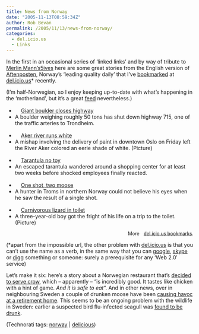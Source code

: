 ```yaml
---
title: News from Norway
date: "2005-11-13T08:59:34Z"
author: Rob Bevan
permalink: /2005/11/13/news-from-norway/
categories:
  - del.icio.us
  - Links
---
```

In the first in an occasional series of &#8216;linked links&#8217; and by way of tribute to [Merlin Mann&#8217;s][1][5ives][2] here are some great stories from the English version of [Aftenposten][3], Norway&#8217;s &#8216;leading quality daily&#8217; that I&#8217;ve [bookmarked][4] at [del.icio.us][5]* recently.

(I&#8217;m half-Norwegian, so I enjoy keeping up-to-date with what&#8217;s happening in the &#8216;motherland&#8217;, but it&#8217;s a great <a href="http://www.aftenposten.no/eksport/rss-1_0/?seksjon=english&#038;utvalg=siste" class="feed">feed</a> nevertheless.)

<div class="links">
  <ul class="link">
    <li class="description">
      <a href="http://www.aftenposten.no/english/local/article1124727.ece"><img src="http://robbevan.com/blog/wp-content/plugins/favicons/www.aftenposten.no.favicon.gif" class="favicon" alt="" width="16" height="16" />Giant boulder closes highway</a>
    </li>
    <li class="notes">
      A boulder weighing roughly 50 tons has shut down highway 715, one of the traffic arteries to Trondheim.
    </li>
  </ul>

  <ul class="link">
    <li class="description">
      <a href="http://www.aftenposten.no/english/local/article1125479.ece"><img src="http://robbevan.com/blog/wp-content/plugins/favicons/www.aftenposten.no.favicon.gif" class="favicon" alt="" width="16" height="16" />Aker river runs white</a>
    </li>
    <li class="notes">
      A mishap involving the delivery of paint in downtown Oslo on Friday left the River Aker colored an eerie shade of white. (Picture)
    </li>
  </ul>

  <ul class="link">
    <li class="description">
      <a href="http://www.aftenposten.no/english/local/article1142226.ece"><img src="http://robbevan.com/blog/wp-content/plugins/favicons/www.aftenposten.no.favicon.gif" class="favicon" alt="" width="16" height="16" />Tarantula no toy</a>
    </li>
    <li class="notes">
      An escaped tarantula wandered around a shopping center for at least two weeks before shocked employees finally reacted.
    </li>
  </ul>

  <ul class="link">
    <li class="description">
      <a href="http://www.aftenposten.no/english/local/article1148474.ece"><img src="http://robbevan.com/blog/wp-content/plugins/favicons/www.aftenposten.no.favicon.gif" class="favicon" alt="" width="16" height="16" />One shot, two moose</a>
    </li>
    <li class="notes">
      A hunter in Troms in northern Norway could not believe his eyes when he saw the result of a single shot.
    </li>
  </ul>

  <ul class="link">
    <li class="description">
      <a href="http://www.aftenposten.no/english/local/article1148570.ece"><img src="http://robbevan.com/blog/wp-content/plugins/favicons/www.aftenposten.no.favicon.gif" class="favicon" alt="" width="16" height="16" />Carnivorous lizard in toilet</a>
    </li>
    <li class="notes">
      A three-year-old boy got the fright of his life on a trip to the toilet. (Picture)
    </li>
  </ul>
</div>

<p style="font-size: 0.9em; text-align: right;">
  More <a href="http://del.icio.us/robbevan/"><img style="float: none; padding: 4px 4px 0 4px;"  src="http://robbevan.com/blog/wp-content/themes/robbevan/images/delicious.small.gif" alt="" />del.icio.us bookmarks</a>.
</p>

(*apart from the impossible url, the other problem with [del.icio.us][5] is that you can&#8217;t use the name as a verb, in the same way that you can [google][6], [skype][7] or [digg][8] something or someone: surely a prerequisite for any &#8216;Web 2.0&#8242; service)

<div class="update">
  <p>
    Let&#8217;s make it six: here&#8217;s a story about a Norwegian restaurant that&#8217;s <a href="http://www.aftenposten.no/english/local/article1154580.ece">decided to serve crow</a>, which &#8211; apparently &#8211; &#8220;is incredibly good. It tastes like chicken with a hint of game. <em>And it is safe to eat</em>&#8220;. And in other news, over in neighbouring Sweden a couple of drunken moose have been <a href="http://customwire.ap.org/dynamic/stories/D/DRUNK_MOOSE?SITE=WABEJ&#038;SECTION=HOME&#038;TEMPLATE=DEFAULT&#038;CTIME=2005-11-12-10-27-53">causing havoc at a retirement home</a>. This seems to be an ongoing problem with the wildlife in Sweden: earlier a suspected bird flu-infected seagull was <a href="http://www.thelocal.se/article.php?ID=2411&#038;date=20051102&#038;PHPSESSID=322547e9d83ed11624be143e1deef578">found to be drunk</a>.
  </p>
</div>

<p class="technorati-tags">
  (Technorati tags: <a href="http://technorati.com/tag/norway" rel="tag">norway</a> | <a href="http://technorati.com/tag/delicious" rel="tag">delicious</a>)
</p>

 [1]: http://www.merlinmann.com/
 [2]: http://www.5ives.com/
 [3]: http://www.aftenposten.no/english/
 [4]: http://del.icio.us/robbevan
 [5]: http://del.icio.us
 [6]: http://google.com
 [7]: http://skype.com
 [8]: http://digg.com
